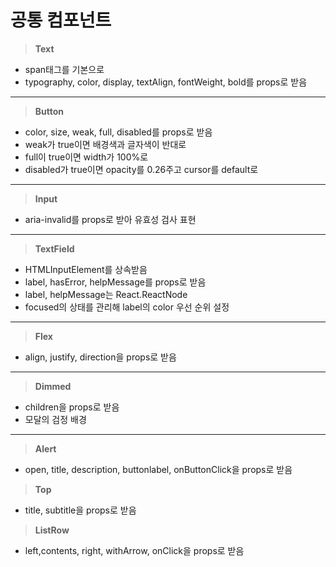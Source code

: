 # 공통 컴포넌트

> **Text**

- span태그를 기본으로
- typography, color, display, textAlign, fontWeight, bold를 props로 받음

---

> **Button**

- color, size, weak, full, disabled를 props로 받음
- weak가 true이면 배경색과 글자색이 반대로
- full이 true이면 width가 100%로
- disabled가 true이면 opacity를 0.26주고 cursor를 default로

---

> **Input**

- aria-invalid를 props로 받아 유효성 검사 표현

---

> **TextField**

- HTMLInputElement를 상속받음
- label, hasError, helpMessage를 props로 받음
- label, helpMessage는 React.ReactNode
- focused의 상태를 관리해 label의 color 우선 순위 설정

---

> **Flex**

- align, justify, direction을 props로 받음

---

> **Dimmed**

- children을 props로 받음
- 모달의 검정 배경

---

> **Alert**

- open, title, description, buttonlabel, onButtonClick을 props로 받음

> **Top**

- title, subtitle을 props로 받음

> **ListRow**

- left,contents, right, withArrow, onClick을 props로 받음
